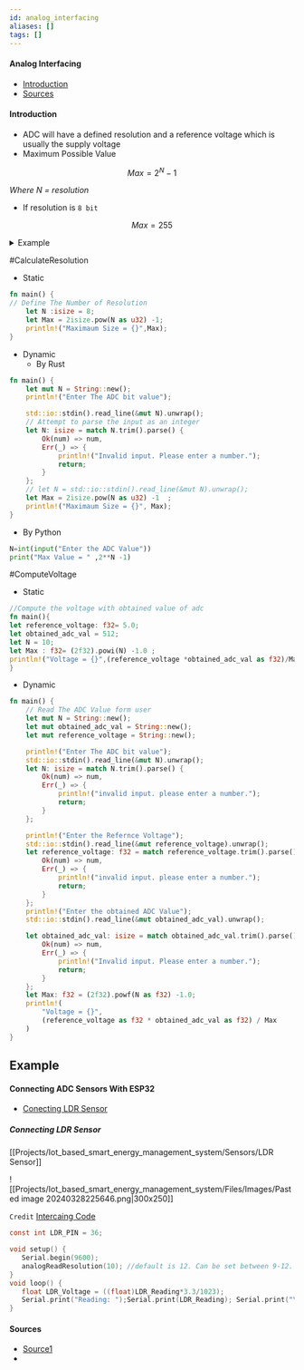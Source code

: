 ```yaml
---
id: analog_interfacing
aliases: []
tags: []
---
```


#### Analog Interfacing

- [Introduction](#introduction)
- [Sources](#sources)

#### Introduction

- ADC will have a defined resolution and a reference voltage which is usually the supply voltage
- Maximum Possible Value

$$
Max = 2^N -1
$$

_Where N = resolution_

- If resolution is `8 bit`

$$
Max = 255
$$

 <details>
<summary>Example</summary>
Thus, if the reference voltage is 5V and an 8−bit ADC is used, then 5V corresponds to a reading of 255, 1V corresponds to a reading of (255/5*1) = 51, 2V corresponds to a reading (255/5*2) = 102 and so on. If we had a 12 bit ADC, then 5V would correspond to a reading of 4095, 1V would correspond to a reading of (4095/5*1) = 819, and so on.
</details>

#CalculateResolution

- Static

```rust
fn main() {
// Define The Number of Resolution
	let N :isize = 8;
	let Max = 2isize.pow(N as u32) -1;
	println!("Maximaum Size = {}",Max);
}

```

- Dynamic
  - By Rust

```rust
fn main() {
    let mut N = String::new();
    println!("Enter The ADC bit value");

    std::io::stdin().read_line(&mut N).unwrap();
    // Attempt to parse the input as an integer
    let N: isize = match N.trim().parse() {
        Ok(num) => num,
        Err(_) => {
            println!("Invalid input. Please enter a number.");
            return;
        }
    };
    // let N = std::io::stdin().read_line(&mut N).unwrap();
    let Max = 2isize.pow(N as u32) -1  ;
    println!("Maximaum Size = {}", Max);
}
```

- By Python

```python
N=int(input("Enter the ADC Value"))
print("Max Value = " ,2**N -1)
```

#ComputeVoltage

- Static

```rust
//Compute the voltage with obtained value of adc
fn main(){
let reference_voltage: f32= 5.0;
let obtained_adc_val = 512;
let N = 10;
let Max : f32= (2f32).powi(N) -1.0 ;
println!("Voltage = {}",(reference_voltage *obtained_adc_val as f32)/Max)
}
```

- Dynamic

```rust
fn main() {
    // Read The ADC Value form user
    let mut N = String::new();
    let mut obtained_adc_val = String::new();
    let mut reference_voltage = String::new();

    println!("Enter The ADC bit value");
    std::io::stdin().read_line(&mut N).unwrap();
    let N: isize = match N.trim().parse() {
        Ok(num) => num,
        Err(_) => {
            println!("invalid input. please enter a number.");
            return;
        }
    };

    println!("Enter the Refernce Voltage");
    std::io::stdin().read_line(&mut reference_voltage).unwrap();
    let reference_voltage: f32 = match reference_voltage.trim().parse() {
        Ok(num) => num,
        Err(_) => {
            println!("invalid input. please enter a number.");
            return;
        }
    };
    println!("Enter the obtained ADC Value");
    std::io::stdin().read_line(&mut obtained_adc_val).unwrap();

    let obtained_adc_val: isize = match obtained_adc_val.trim().parse() {
        Ok(num) => num,
        Err(_) => {
            println!("Invalid input. Please enter a number.");
            return;
        }
    };
    let Max: f32 = (2f32).powf(N as f32) -1.0;
    println!(
        "Voltage = {}",
        (reference_voltage as f32 * obtained_adc_val as f32) / Max
    )
}
```

## Example

#### Connecting ADC Sensors With ESP32

- [Conecting LDR Sensor ]()

##### Connecting LDR Sensor

[[Projects/Iot_based_smart_energy_management_system/Sensors/LDR Sensor]]

![[Projects/Iot_based_smart_energy_management_system/Files/Images/Pasted image 20240328225646.png|300x250]]

`Credit` [Intercaing Code](https://github.com/yash-sanghvi/ESP32/blob/master/AnalogReadWithLDR/AnalogReadWithLDR.ino)

```c
const int LDR_PIN = 36;

void setup() {
   Serial.begin(9600);
   analogReadResolution(10); //default is 12. Can be set between 9-12.
}
void loop() {
   float LDR_Voltage = ((float)LDR_Reading*3.3/1023);
   Serial.print("Reading: ");Serial.print(LDR_Reading); Serial.print("\t");Serial.print("Voltage: ");Serial.println(LDR_Voltage);
}
```

#### Sources

- [Source1](<https://www.tutorialspoint.com/esp32_for_iot/interfacing_esp32_with_analog_sensors.htm#:~:text=In%20the%20image%20shown%20below,36%20(VN)%20of%20ESP32.>)
-
